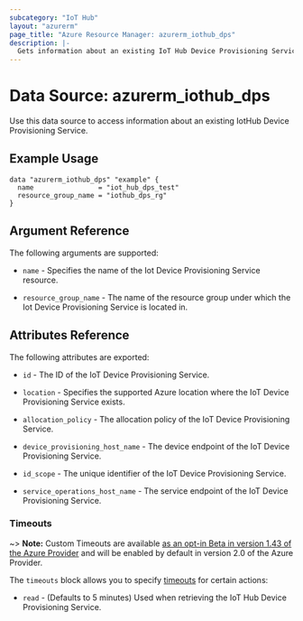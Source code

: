 ```yaml
---
subcategory: "IoT Hub"
layout: "azurerm"
page_title: "Azure Resource Manager: azurerm_iothub_dps"
description: |-
  Gets information about an existing IoT Hub Device Provisioning Service.
---
```


# Data Source: azurerm_iothub_dps

Use this data source to access information about an existing IotHub Device Provisioning Service.

## Example Usage

```hcl
data "azurerm_iothub_dps" "example" {
  name                = "iot_hub_dps_test"
  resource_group_name = "iothub_dps_rg"
}
```

## Argument Reference

The following arguments are supported:

* `name` - Specifies the name of the Iot Device Provisioning Service resource.

* `resource_group_name` - The name of the resource group under which the Iot Device Provisioning Service is located in.

## Attributes Reference

The following attributes are exported:

* `id` - The ID of the IoT Device Provisioning Service.

* `location` - Specifies the supported Azure location where the IoT Device Provisioning Service exists.

* `allocation_policy` - The allocation policy of the IoT Device Provisioning Service.

* `device_provisioning_host_name` - The device endpoint of the IoT Device Provisioning Service.

* `id_scope` - The unique identifier of the IoT Device Provisioning Service.

* `service_operations_host_name` - The service endpoint of the IoT Device Provisioning Service.

### Timeouts

~> **Note:** Custom Timeouts are available [as an opt-in Beta in version 1.43 of the Azure Provider](/docs/providers/azurerm/guides/2.0-beta.html) and will be enabled by default in version 2.0 of the Azure Provider.

The `timeouts` block allows you to specify [timeouts](https://www.terraform.io/docs/configuration/resources.html#timeouts) for certain actions:

* `read` - (Defaults to 5 minutes) Used when retrieving the IoT Hub Device Provisioning Service.
